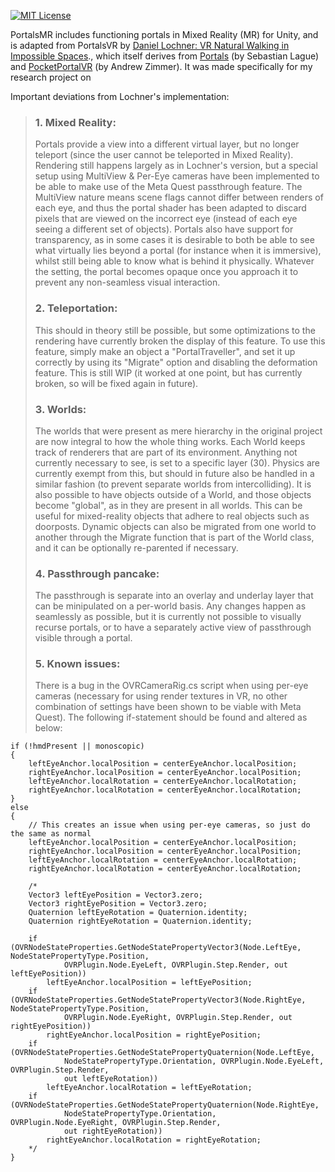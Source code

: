 [![MIT License](https://img.shields.io/badge/license-MIT-blue.svg?style=flat)](http://choosealicense.com/licenses/mit/)

PortalsMR includes functioning portals in Mixed Reality (MR) for Unity, and is adapted from PortalsVR by [Daniel Lochner: VR Natural Walking in Impossible Spaces](https://daniellochner.itch.io/impossible-spaces-vr)., which itself derives from [Portals](https://github.com/SebLague/Portals) (by Sebastian Lague) and [PocketPortalVR](https://github.com/andrewzimmer906/PocketPortalVR) (by Andrew Zimmer). It was made specifically for my research project on 

Important deviations from Lochner's implementation:

> ### 1. Mixed Reality:
> Portals provide a view into a different virtual layer, but no longer teleport (since the user cannot be teleported in Mixed Reality). Rendering still happens largely as in Lochner's version, but a special setup using MultiView & Per-Eye cameras have been implemented to be able to make use of the Meta Quest passthrough feature. The MultiView nature means scene flags cannot differ between renders of each eye, and thus the portal shader has been adapted to discard pixels that are viewed on the incorrect eye (instead of each eye seeing a different set of objects). Portals also have support for transparency, as in some cases it is desirable to both be able to see what virtually lies beyond a portal (for instance when it is immersive), whilst still being able to know what is behind it physically. Whatever the setting, the portal becomes opaque once you approach it to prevent any non-seamless visual interaction.
>
> ### 2. Teleportation:
> This should in theory still be possible, but some optimizations to the rendering have currently broken the display of this feature. To use this feature, simply make an object a "PortalTraveller", and set it up correctly by using its "Migrate" option and disabling the deformation feature. This is still WIP (it worked at one point, but has currently broken, so will be fixed again in future).
>
> ### 3. Worlds:
> The worlds that were present as mere hierarchy in the original project are now integral to how the whole thing works. Each World keeps track of renderers that are part of its environment. Anything not currently necessary to see, is set to a specific layer (30). Physics are currently exempt from this, but should in future also be handled in a similar fashion (to prevent separate worlds from intercolliding). It is also possible to have objects outside of a World, and those objects become "global", as in they are present in all worlds. This can be useful for mixed-reality objects that adhere to real objects such as doorposts. Dynamic objects can also be migrated from one world to another through the Migrate function that is part of the World class, and it can be optionally re-parented if necessary.
>
> ### 4. Passthrough pancake:
> The passthrough is separate into an overlay and underlay layer that can be minipulated on a per-world basis. Any changes happen as seamlessly as possible, but it is currently not possible to visually recurse portals, or to have a separately active view of passthrough visible through a portal.
>
> ### 5. Known issues:
> There is a bug in the OVRCameraRig.cs script when using per-eye cameras (necessary for using render textures in VR, no other combination of settings have been shown to be viable with Meta Quest). The following if-statement should be found and altered as below:
```
if (!hmdPresent || monoscopic)
{
    leftEyeAnchor.localPosition = centerEyeAnchor.localPosition;
    rightEyeAnchor.localPosition = centerEyeAnchor.localPosition;
    leftEyeAnchor.localRotation = centerEyeAnchor.localRotation;
    rightEyeAnchor.localRotation = centerEyeAnchor.localRotation;
}
else
{
	// This creates an issue when using per-eye cameras, so just do the same as normal
	leftEyeAnchor.localPosition = centerEyeAnchor.localPosition;
	rightEyeAnchor.localPosition = centerEyeAnchor.localPosition;
	leftEyeAnchor.localRotation = centerEyeAnchor.localRotation;
	rightEyeAnchor.localRotation = centerEyeAnchor.localRotation;
				
    /*
    Vector3 leftEyePosition = Vector3.zero;
    Vector3 rightEyePosition = Vector3.zero;
    Quaternion leftEyeRotation = Quaternion.identity;
    Quaternion rightEyeRotation = Quaternion.identity;

    if (OVRNodeStateProperties.GetNodeStatePropertyVector3(Node.LeftEye, NodeStatePropertyType.Position,
            OVRPlugin.Node.EyeLeft, OVRPlugin.Step.Render, out leftEyePosition))
        leftEyeAnchor.localPosition = leftEyePosition;
    if (OVRNodeStateProperties.GetNodeStatePropertyVector3(Node.RightEye, NodeStatePropertyType.Position,
            OVRPlugin.Node.EyeRight, OVRPlugin.Step.Render, out rightEyePosition))
        rightEyeAnchor.localPosition = rightEyePosition;
    if (OVRNodeStateProperties.GetNodeStatePropertyQuaternion(Node.LeftEye,
            NodeStatePropertyType.Orientation, OVRPlugin.Node.EyeLeft, OVRPlugin.Step.Render,
            out leftEyeRotation))
        leftEyeAnchor.localRotation = leftEyeRotation;
    if (OVRNodeStateProperties.GetNodeStatePropertyQuaternion(Node.RightEye,
            NodeStatePropertyType.Orientation, OVRPlugin.Node.EyeRight, OVRPlugin.Step.Render,
            out rightEyeRotation))
        rightEyeAnchor.localRotation = rightEyeRotation;
    */
}
```
